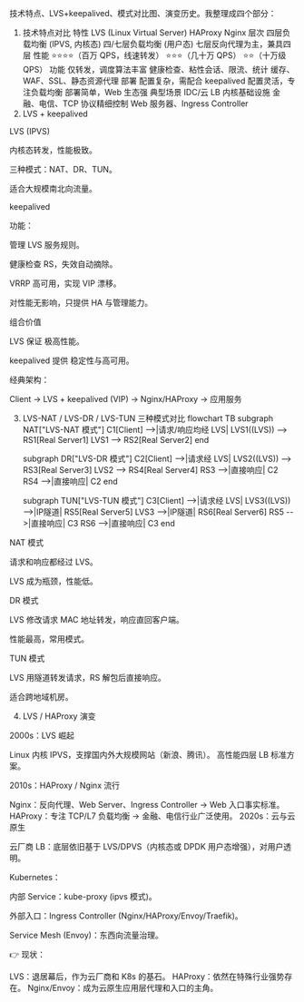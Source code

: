 技术特点、LVS+keepalived、模式对比图、演变历史。我整理成四个部分：

1. 技术特点对比
特性	LVS (Linux Virtual Server)	HAProxy	Nginx
层次	四层负载均衡 (IPVS, 内核态)	四/七层负载均衡 (用户态)	七层反向代理为主，兼具四层
性能	⭐⭐⭐⭐（百万 QPS，线速转发）	⭐⭐⭐（几十万 QPS）	⭐⭐（十万级 QPS）
功能	仅转发，调度算法丰富	健康检查、粘性会话、限流、统计	缓存、WAF、SSL、静态资源代理
部署	配置复杂，需配合 keepalived	配置灵活，专注负载均衡	部署简单，Web 生态强
典型场景	IDC/云 LB 内核基础设施	金融、电信、TCP 协议精细控制	Web 服务器、Ingress Controller
2. LVS + keepalived

LVS (IPVS)

内核态转发，性能极致。

三种模式：NAT、DR、TUN。

适合大规模南北向流量。

keepalived

功能：

管理 LVS 服务规则。

健康检查 RS，失效自动摘除。

VRRP 高可用，实现 VIP 漂移。

对性能无影响，只提供 HA 与管理能力。

组合价值

LVS 保证 极高性能。

keepalived 提供 稳定性与高可用。

经典架构：

Client → LVS + keepalived (VIP) → Nginx/HAProxy → 应用服务

3. LVS-NAT / LVS-DR / LVS-TUN 三种模式对比
flowchart TB
    subgraph NAT["LVS-NAT 模式"]
    C1[Client] -->|请求/响应均经 LVS| LVS1((LVS)) --> RS1[Real Server1]
    LVS1 --> RS2[Real Server2]
    end

    subgraph DR["LVS-DR 模式"]
    C2[Client] -->|请求经 LVS| LVS2((LVS)) --> RS3[Real Server3]
    LVS2 --> RS4[Real Server4]
    RS3 -->|直接响应| C2
    RS4 -->|直接响应| C2
    end

    subgraph TUN["LVS-TUN 模式"]
    C3[Client] -->|请求经 LVS| LVS3((LVS)) -->|IP隧道| RS5[Real Server5]
    LVS3 -->|IP隧道| RS6[Real Server6]
    RS5 -->|直接响应| C3
    RS6 -->|直接响应| C3
    end


NAT 模式

请求和响应都经过 LVS。

LVS 成为瓶颈，性能低。

DR 模式

LVS 修改请求 MAC 地址转发，响应直回客户端。

性能最高，常用模式。

TUN 模式

LVS 用隧道转发请求，RS 解包后直接响应。

适合跨地域机房。

4. LVS / HAProxy 演变

2000s：LVS 崛起

Linux 内核 IPVS，支撑国内外大规模网站（新浪、腾讯）。
高性能四层 LB 标准方案。

2010s：HAProxy / Nginx 流行

Nginx：反向代理、Web Server、Ingress Controller → Web 入口事实标准。
HAProxy：专注 TCP/L7 负载均衡 → 金融、电信行业广泛使用。
2020s：云与云原生

云厂商 LB：底层依旧基于 LVS/DPVS（内核态或 DPDK 用户态增强），对用户透明。

Kubernetes：

内部 Service：kube-proxy (ipvs 模式)。

外部入口：Ingress Controller (Nginx/HAProxy/Envoy/Traefik)。

Service Mesh (Envoy)：东西向流量治理。

👉 现状：

LVS：退居幕后，作为云厂商和 K8s 的基石。
HAProxy：依然在特殊行业强势存在。
Nginx/Envoy：成为云原生应用层代理和入口的主角。
